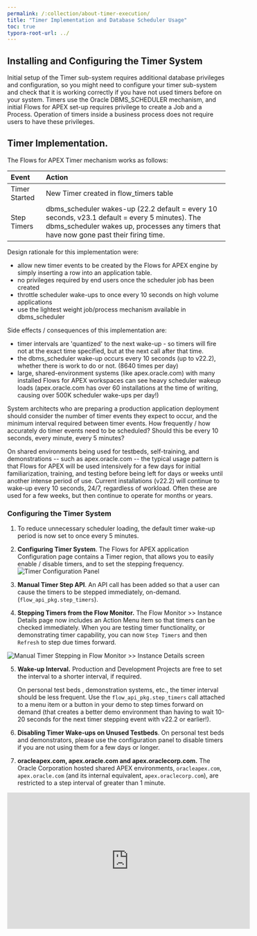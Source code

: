```yaml
---
permalink: /:collection/about-timer-execution/
title: "Timer Implementation and Database Scheduler Usage"
toc: true
typora-root-url: ../
---
```

## Installing and Configuring the Timer System

Initial setup of the Timer sub-system requires additional database privileges and configuration, so you might need to configure your timer sub-system and check that it is working correctly if you have not used timers before on your system.  Timers use the Oracle DBMS_SCHEDULER mechanism, and initial Flows for APEX set-up requires privilege to create a Job and a Process.  Operation of timers inside a business process does not require users to have these privileges.

## Timer Implementation.

The Flows for APEX Timer mechanism works as follows:

| Event | Action |
| :--- | :--- |
| Timer Started | New Timer created in flow_timers table
| Step Timers | dbms_scheduler wakes-up (22.2 default = every 10 seconds, v23.1 default = every 5 minutes).  The dbms_scheduler wakes up, processes any timers that have now gone past their firing time. |

Design rationale for this implementation were:

- allow new timer events to be created by the Flows for APEX engine by simply inserting a row into an application table.
- no privileges required by end users once the scheduler job has been created
- throttle scheduler wake-ups to once every 10 seconds on high volume applications
- use the lightest weight job/process mechanism available in dbms_scheduler

Side effects / consequences of this implementation are:

- timer intervals are 'quantized' to the next wake-up - so timers will fire not at the exact time specified, but at the next call after that time.
- the dbms_scheduler wake-up occurs every 10 seconds (up to v22.2), whether there is work to do or not. (8640 times per day)
- large, shared-environment systems (like apex.oracle.com) with many installed Flows for APEX workspaces can see heavy scheduler wakeup loads (apex.oracle.com has over 60 installations at the time of writing, causing over 500K scheduler wake-ups per day!)

System architects who are preparing a production application deployment should consider the number of timer events they expect to occur, and the minimum interval required between timer events.  How frequently / how accurately do timer events need to be scheduled?  Should this be every 10 seconds, every minute, every 5 minutes?  

On shared environments being used for testbeds, self-training, and demonstrations -- such as apex.oracle.com -- the typical usage pattern is that Flows for APEX will be used intensively for a few days for initial familiarization, training, and testing before being left for days or weeks until another intense period of use.  Current installations (v22.2) will continue to wake-up every 10 seconds, 24/7, regardless of workload.  Often these are used for a few weeks, but then continue to operate for months or years.

### Configuring the Timer System

1.  To reduce unnecessary scheduler loading, the default timer wake-up period is now set to once every 5 minutes.
2.  **Configuring Timer System**. The Flows for APEX application Configuration page contains a Timer region, that allows you to easily enable / disable timers, and to set the stepping frequency.
![Timer Configuration Panel](/assets/images/timer-configuration.png)

3.  **Manual Timer Step API**.  An API call has been added so that a user can cause the timers to be stepped immediately, on-demand.  (`flow_api_pkg.step_timers`).
4.  **Stepping Timers from the Flow Monitor.** The Flow Monitor >> Instance Details page now includes an Action Menu item so that  timers can be checked immediately.  When you are testing timer functionality, or demonstrating timer capability, you can now `Step Timers` and then `Refresh` to step due times forward.

![Manual Timer Stepping in Flow Monitor >> Instance Details screen](/assets/images/timer-manual-step.png)

5. **Wake-up Interval.** Production and Development Projects are free to set the interval to a shorter interval, if required. 

   On personal test beds , demonstration systems, etc., the timer interval should be less frequent.  Use the `flow_api_pkg.step_timers` call attached to a menu item or a button in your demo to step times forward on demand (that creates a better demo environment than having to wait 10-20 seconds for the next timer stepping event with v22.2 or earlier!).

6. **Disabling Timer Wake-ups on Unused Testbeds**.  On personal test beds and demonstrators, please use the configuration panel to disable timers if you are not using them for a few days or longer.

7. **oracleapex.com, apex.oracle.com and apex.oraclecorp.com.** The Oracle Corporation hosted shared APEX environments, `oracleapex.com`,  `apex.oracle.com` (and its internal equivalent,  `apex.oraclecorp.com`), are restricted to a step interval of greater than 1 minute.  



<iframe width="560" height="315" src="https://www.youtube.com/embed/jMEboW8Pkhw?si=9zVmHJF8yU1jFxV8" title="YouTube video player" frameborder="0" allow="accelerometer; autoplay; clipboard-write; encrypted-media; gyroscope; picture-in-picture; web-share" referrerpolicy="strict-origin-when-cross-origin" allowfullscreen></iframe>
